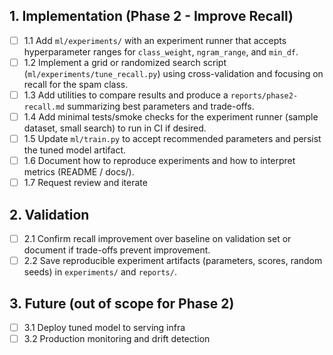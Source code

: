 ## 1. Implementation (Phase 2 - Improve Recall)
- [ ] 1.1 Add `ml/experiments/` with an experiment runner that accepts hyperparameter ranges for `class_weight`, `ngram_range`, and `min_df`.
- [ ] 1.2 Implement a grid or randomized search script (`ml/experiments/tune_recall.py`) using cross-validation and focusing on recall for the spam class.
- [ ] 1.3 Add utilities to compare results and produce a `reports/phase2-recall.md` summarizing best parameters and trade-offs.
- [ ] 1.4 Add minimal tests/smoke checks for the experiment runner (sample dataset, small search) to run in CI if desired.
- [ ] 1.5 Update `ml/train.py` to accept recommended parameters and persist the tuned model artifact.
- [ ] 1.6 Document how to reproduce experiments and how to interpret metrics (README / docs/).
- [ ] 1.7 Request review and iterate

## 2. Validation
- [ ] 2.1 Confirm recall improvement over baseline on validation set or document if trade-offs prevent improvement.
- [ ] 2.2 Save reproducible experiment artifacts (parameters, scores, random seeds) in `experiments/` and `reports/`.

## 3. Future (out of scope for Phase 2)
- [ ] 3.1 Deploy tuned model to serving infra
- [ ] 3.2 Production monitoring and drift detection
